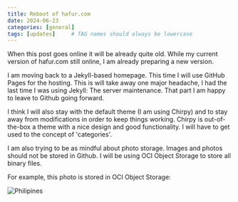 ```yaml
---
title: Reboot of hafur.com
date: 2024-06-23
categories: [general]
tags: [updates]     # TAG names should always be lowercase
---
```


When this post goes online it will be already quite old.
While my current version of hafur.com still online, I am already preparing a new version.

I am moving back to a Jekyll-based homepage. This time I will use GitHub Pages for the hosting. This is will take away one major headache, I had the last time I was using Jekyll: The server maintenance. That part I am happy to leave to Github going forward.

I think I will also stay with the default theme (I am using Chirpy) and to stay away from modifications in order to keep things working.
Chirpy is out-of-the-box a theme with a nice design and good functionality. I will have to get used to the concept of 'categories'. 

I am also trying to be as mindful about photo storage. Images and photos should not be stored in Github.
I will be using OCI Object Storage to store all binary files.

For example, this photo is stored in OCI Object Storage:

![Philipines](https://axafadvbguje.objectstorage.eu-amsterdam-1.oci.customer-oci.com/p/k7dfc_mckNrhh8QRruCHdN37k7gTc9rt73WVWcJkus3I_5tEhEZBgEs6V-qS6l9L/n/axafadvbguje/b/hafur/o/2015-01-philipines-01.jpg
)

